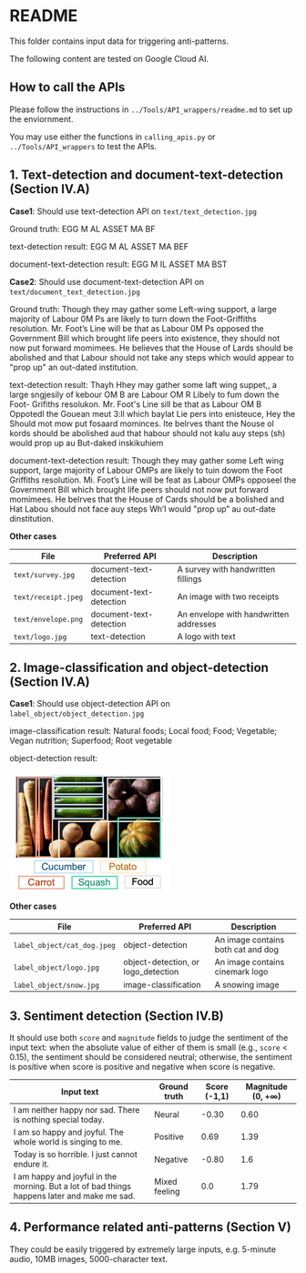 # README

This folder contains input data for triggering anti-patterns.

The following content are tested on Google Cloud AI.

## How to call the APIs

Please follow the instructions in `../Tools/API_wrappers/readme.md` to set up the enviornment.

You may use either the functions in `calling_apis.py` or `../Tools/API_wrappers` to test the APIs.


## 1. Text-detection and document-text-detection (Section IV.A)

**Case1**: Should use text-detection API on `text/text_detection.jpg`

Ground truth: EGG M AL ASSET MA BF

text-detection result: EGG M  AL ASSET MA  BEF

document-text-detection result: EGG M  IL  ASSET MA  BST

**Case2**: Should use document-text-detection API on `text/document_text_detection.jpg`

Ground truth: Though they may gather some Left-wing support, a large majority of Labour 0M Ps are likely to turn down the Foot-Griffiths resolution. Mr. Foot’s Line will be that as Labour 0M Ps opposed the Government Bill which brought life peers into existence, they should not now put forward momimees. He believes that the House of Lards should be abolished and that Labour should not take any steps which would appear to "prop up" an out-dated institution.

text-detection result:  Thayh Hhey may  gather some laft  wing suppet,, a  large sngjesily of  kebour OM  B  are Labour OM  R Libely to fum  down the Foot- Grifiths resolukon.  Mr. Foot's Line  sill be that as Labour OM  B Oppotedl  the Gouean meut 3:ll which  baylat Lie pers into  enisteuce, Hey the Should  mot mow put  fosaard mominces. Ite belrves thant the  Nouse ol kords  should be abolished aud  that habour  should not kalu auy steps  (sh) would  prop up au  But-daked inskikuhiem  

document-text-detection result: Though they may gather some Left wing support, large majority of Labour OMPs are likely to tuin dowom the Foot Griffiths resolution. Mi. Foot’s Line will be feat as Labour OMPs opposeel the Government Bill which brought life peers should not now put forward momimees. He belrves that the House of Cards should be a bolished and Hat Labou should not face auy steps Wh’I would "prop up” au out-date dinstitution.



**Other cases**

| File                | Preferred API           | Description                            |
| ------------------- | ----------------------- | -------------------------------------- |
| `text/survey.jpg`   | document-text-detection | A survey with handwritten fillings     |
| `text/receipt.jpeg` | document-text-detection | An image with two receipts             |
| `text/envelope.png` | document-text-detection | An envelope with handwritten addresses |
| `text/logo.jpg`     | text-detection          | A logo with text                       |



## 2. Image-classification and object-detection (Section IV.A)

**Case1**: Should use object-detection API on `label_object/object_detection.jpg`

image-classification result: Natural foods; Local food; Food; Vegetable; Vegan nutrition; Superfood; Root vegetable

object-detection result: 

<img src="label_object/object_detection-result.png" alt="object_detection-result" style="zoom:50%;" />



**Other cases**

| File                        | Preferred API                       | Description                        |
| --------------------------- | ----------------------------------- | ---------------------------------- |
| `label_object/cat_dog.jpeg` | object-detection                    | An image contains both cat and dog |
| `label_object/logo.jpg`     | object-detection, or logo_detection | An image contains cinemark logo    |
| `label_object/snow.jpg`     | image-classification                | A snowing image                    |



## 3. Sentiment detection  (Section IV.B)

It should use both `score` and `magnitude`  fields to judge the sentiment of the input text: when the absolute value of either of them is small (e.g., `score` < 0.15), the sentiment should be considered neutral; otherwise, the sentiment is positive when score is positive and negative when score is negative.

| Input text                                                   | Ground truth  | Score (-1,1) | Magnitude (0, +∞) |
| ------------------------------------------------------------ | ------------- | ------------ | ----------------- |
| I am neither happy nor sad. There is nothing special today.  | Neural        | -0.30        | 0.60              |
| I am so happy and joyful. The whole world is singing to me.  | Positive      | 0.69         | 1.39              |
| Today is so horrible. I just cannot endure it.               | Negative      | -0.80        | 1.6               |
| I am happy and joyful in the morning. But a lot of bad things happens later and make me sad. | Mixed feeling | 0.0          | 1.79              |




## 4. Performance related anti-patterns  (Section V)

They could be easily triggered by extremely large inputs, e.g. 5-minute audio, 10MB images, 5000-character text.


